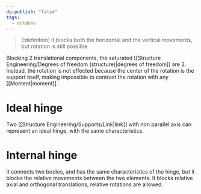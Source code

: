 ```yaml
---
dg-publish: "false"
tags:
  - notdone
---
```

>[!definition]
>It blocks both the horizontal and the vertical movements, but rotation is still possible

Blocking 2 translational components, the saturated [[Structure Engineering/Degrees of freedom (structure)|degrees of freedom]] are 2. Instead, the rotation is not effected because the center of the rotation is the support itself, making impossible to contrast the rotation with any [[Moment|moment]].

# Ideal hinge
Two [[Structure Engineering/Supports/Link|link]] with non parallel axis can represent an ideal hinge, with the same characteristics.
# Internal hinge
It connects two bodies, and has the same characteristics of the hinge, but it blocks the relative movements between the two elements.
It blocks relative axial and orthogonal translations, relative rotations are allowed.